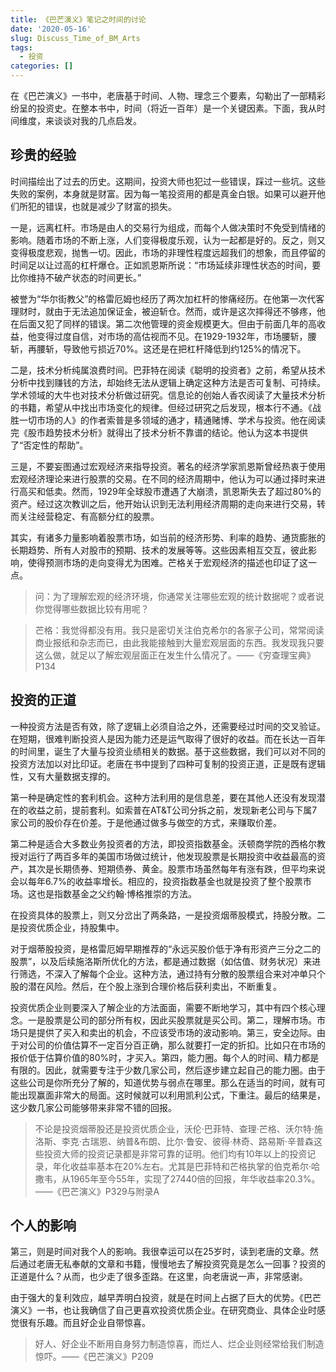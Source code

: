 ```yaml
---
title: 《巴芒演义》笔记之时间的讨论
date: '2020-05-16'
slug: Discuss_Time_of_BM_Arts
tags:
  - 投资
categories: []
---
```


在《巴芒演义》一书中，老唐基于时间、人物、理念三个要素，勾勒出了一部精彩纷呈的投资史。在整本书中，时间（将近一百年）是一个关键因素。下面，我从时间维度，来谈谈对我的几点启发。

## 珍贵的经验

时间描绘出了过去的历史。这期间，投资大师也犯过一些错误，踩过一些坑。这些失败的案例，本身就是财富。因为每一笔投资用的都是真金白银。如果可以避开他们所犯的错误，也就是减少了财富的损失。

一是，远离杠杆。市场是由人的交易行为组成，而每个人做决策时不免受到情绪的影响。随着市场的不断上涨，人们变得极度乐观，认为一起都是好的。反之，则又变得极度悲观，抛售一切。因此，市场的非理性程度远超我们的想象，而且停留的时间足以让过高的杠杆爆仓。正如凯恩斯所说：“市场延续非理性状态的时间，要比你维持不破产状态的时间更长。”

被誉为“华尔街教父”的格雷厄姆也经历了两次加杠杆的惨痛经历。在他第一次代客理财时，就由于无法追加保证金，被迫斩仓。然而，或许是这次摔得还不够疼，他在后面又犯了同样的错误。第二次他管理的资金规模更大。但由于前面几年的高收益，他变得过度自信，对市场的高估视而不见。在1929-1932年，市场腰斩，腰斩，再腰斩，导致他亏损近70%。这还是在把杠杆降低到约125%的情况下。

二是，技术分析纯属浪费时间。巴菲特在阅读《聪明的投资者》之前，希望从技术分析中找到赚钱的方法，却始终无法从逻辑上确定这种方法是否可复制、可持续。学术领域的大牛也对技术分析做过研究。信息论的创始人香农阅读了大量技术分析的书籍，希望从中找出市场变化的规律。但经过研究之后发现，根本行不通。《战胜一切市场的人》的作者索普是多领域的通才，精通赌博、学术与投资。他在阅读完《股市趋势技术分析》就得出了技术分析不靠谱的结论。他认为这本书提供了“否定性的帮助”。

三是，不要妄图通过宏观经济来指导投资。著名的经济学家凯恩斯曾经热衷于使用宏观经济理论来进行股票的交易。在不同的经济周期中，他认为可以通过择时来进行高买和低卖。然而，1929年全球股市遭遇了大崩溃，凯恩斯失去了超过80%的资产。经过这次教训之后，他开始认识到无法利用经济周期的走向来进行交易，转而关注经营稳定、有高额分红的股票。

其实，有诸多力量影响着股票市场，如当前的经济形势、利率的趋势、通货膨胀的长期趋势、所有人对股市的预期、技术的发展等等。这些因素相互交互，彼此影响，使得预测市场的走向变得尤为困难。芒格关于宏观经济的描述也印证了这一点。

>问：为了理解宏观的经济环境，你通常关注哪些宏观的统计数据呢？或者说你觉得哪些数据比较有用呢？

>芒格：我觉得都没有用。我只是密切关注伯克希尔的各家子公司，常常阅读商业报纸和杂志而已，由此我能接触到大量宏观层面的东西。我发现我只要这么做，就足以了解宏观层面正在发生什么情况了。——《穷查理宝典》P134

## 投资的正道

一种投资方法是否有效，除了逻辑上必须自洽之外，还需要经过时间的交叉验证。在短期，很难判断投资人是因为能力还是运气取得了很好的收益。而在长达一百年的时间里，诞生了大量与投资业绩相关的数据。基于这些数据，我们可以对不同的投资方法加以对比印证。老唐在书中提到了四种可复制的投资正道，正是既有逻辑性，又有大量数据支撑的。

第一种是确定性的套利机会。这种方法利用的是信息差，要在其他人还没有发现潜在的收益之前，提前套利。如索普在AT&T公司分拆之前，发现新老公司与下属7家公司的股价存在价差。于是他通过做多与做空的方式，来赚取价差。

第二种是适合大多数业务投资者的方法，即投资指数基金。沃顿商学院的西格尔教授对运行了两百多年的美国市场做过统计，他发现股票是长期投资中收益最高的资产，其次是长期债券、短期债券、黄金。股票市场虽然每年有涨有跌，但平均来说会以每年6.7%的收益率增长。相应的，投资指数基金也就是投资了整个股票市场。这也是指数基金之父约翰·博格推崇的方法。

在投资具体的股票上，则又分岔出了两条路，一是投资烟蒂股模式，持股分散。二是投资优质企业，持股集中。

对于烟蒂股投资，是格雷厄姆早期推荐的“永远买股价低于净有形资产三分之二的股票”，以及后续施洛斯所优化的方法，都是通过数据（如估值、财务状况）来进行筛选，不深入了解每个企业。这种方法，通过持有分散的股票组合来对冲单只个股的潜在风险。然后，在个股上涨到合理价格后获利卖出，不断重复。

投资优质企业则要深入了解企业的方法面面，需要不断地学习，其中有四个核心理念。一是股票是公司的部分所有权，因此买股票就是买公司。第二，理解市场。市场只是提供了买入和卖出的机会，不应该受市场的波动影响。第三，安全边际。由于对公司的价值估算不一定百分百正确，那么就要打一定的折扣。比如只在市场的报价低于估算价值的80%时，才买入。第四，能力圈。每个人的时间、精力都是有限的。因此，就需要专注于少数几家公司，然后逐步建立起自己的能力圈。由于这些公司是你所充分了解的，知道优势与弱点在哪里。那么在适当的时间，就有可能出现赢面非常大的局面。这时候就可以利用凯利公式，下重注。最后的结果是，这少数几家公司能够带来非常不错的回报。

>不论是投资烟蒂股还是投资优质企业，沃伦·巴菲特、查理·芒格、沃尔特·施洛斯、李克·古瑞恩、纳普&布朗、比尔·鲁安、彼得·林奇、路易斯·辛普森这些投资大师的投资记录都是非常可靠的证明。他们均有10年以上的投资记录，年化收益率基本在20%左右。尤其是巴菲特和芒格执掌的伯克希尔·哈撒韦，从1965年至今55年，实现了27440倍的回报，年华收益率20.3%。——《巴芒演义》P329与附录A

## 个人的影响

第三，则是时间对我个人的影响。我很幸运可以在25岁时，读到老唐的文章。然后通过老唐无私奉献的文章和书籍，慢慢地去了解投资究竟是怎么一回事？投资的正道是什么？从而，也少走了很多歪路。在这里，向老唐说一声，非常感谢。

由于强大的复利效应，越早弄明白投资，就是在时间上占据了巨大的优势。《巴芒演义》一书，也让我确信了自己更喜欢投资优质企业。在研究商业、具体企业时感觉很有乐趣。而且好企业自带惊喜。

>好人、好企业不断用自身努力制造惊喜，而烂人、烂企业则经常给我们制造惊吓。——《巴芒演义》P209
